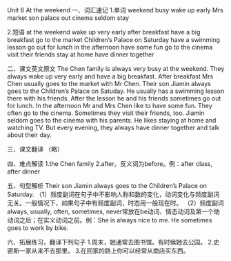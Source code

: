 Unit 6 At the weekend
一、词汇速记
1.单词
weekend busy
wake up
early Mrs market
son palace out
cinema seldom stay

2.短语
at the weekend
wake up very early
after breakfast
have a big breakfast
go to the market
Children’s Palace
on Saturday
have a swimming lesson
go out for lunch
in the afternoon
have some fun
go to the cinema
visit their friends
stay at home
have dinner together

二、课文英文原文
The Chen family is always very busy at the weekend. They always wake up very early and have a big breakfast. After breakfast Mrs Chen usually goes to the market with Mr Chen. Their son Jiamin always goes to the Children’s Palace on Satuday. He usually has a swimming lesson there with his friends. After the lesson he and his friends sometimes go out for lunch. In the afternoon Mr and Mrs Chen like to have some fun. They often go to the cinema. Sometimes they visit their friends, too. Jiamin seldom goes to the cinema with his parents. He likes staying at home and watching TV. But every evening, they always have dinner together and talk about their day.

三、课文翻译
（略）

四、难点解读
1.the Chen family
2.after。反义词为before。例：after class, after dinner

五、句型解析
Their son Jiamin always goes to the Children’s Palace on Saturday.
（1）频度副词在句子中不影响人称和数的变化，动词变化与频度副词无关。一般情况下，如果句子中有频度副词，时态用一般现在时。
（2）频度副词always, usually, often, sometimes, never常放在be动词、情态动词及第一个助动词之后；在实义动词之前。例：She is always nice to me. He sometimes goes to work by bike.

六、拓展练习，翻译下列句子
1.周末，她通常去图书馆。有时候她去公园。
2.史密斯一家从来不去那里。
3.在回家的路上你可以经常从商店买东西。